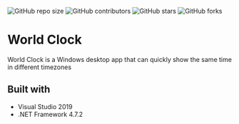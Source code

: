 ![GitHub repo size](https://img.shields.io/github/repo-size/brentengelbrecht/world-clock)
![GitHub contributors](https://img.shields.io/github/contributors/brentengelbrecht/world-clock)
![GitHub stars](https://img.shields.io/github/stars/brentengelbrecht/world-clock?style=social)
![GitHub forks](https://img.shields.io/github/forks/brentengelbrecht/world-clock?style=social)

# World Clock

World Clock is a Windows desktop app that can quickly show the same time in different timezones

## Built with

- Visual Studio 2019
- .NET Framework 4.7.2

